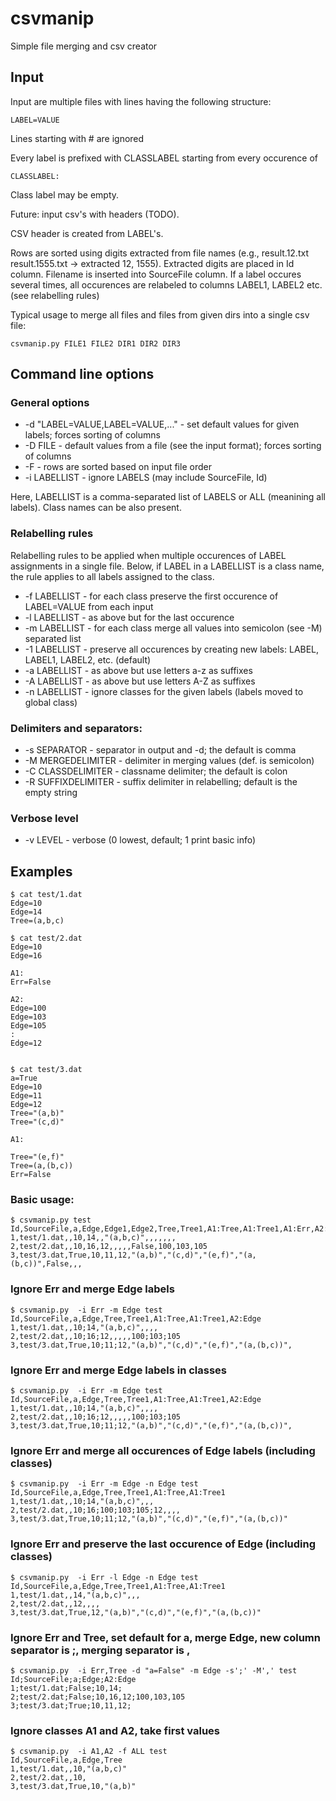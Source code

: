 # csvmanip

Simple file merging and csv creator

## Input 
Input are multiple files with lines having the following structure:
```
LABEL=VALUE
```
Lines starting with # are ignored

Every label is prefixed with CLASSLABEL starting from every occurence of 
```
CLASSLABEL:
```
Class label may be empty.

Future: input csv's with headers (TODO).

CSV header is created from LABEL's.

Rows are sorted using digits extracted from file names (e.g., result.12.txt result.1555.txt -> extracted 12, 1555).
Extracted digits are placed in Id column.
Filename is inserted into SourceFile column.
If a label occures several times, all occurences are relabeled to columns LABEL1, LABEL2 etc. (see relabelling rules)

Typical usage to merge all files and files from given dirs into a single csv file:
```
csvmanip.py FILE1 FILE2 DIR1 DIR2 DIR3
```

## Command line options 

### General options
* -d "LABEL=VALUE,LABEL=VALUE,..." - set default values for given labels; forces sorting of columns
* -D FILE - default values from a file (see the input format); forces sorting of columns
* -F - rows are sorted based on input file order
* -i LABELLIST - ignore LABELS (may include SourceFile, Id)

Here, LABELLIST is a comma-separated list of LABELS or ALL (meanining all labels). Class names can be also present. 
  
### Relabelling rules
Relabelling rules to be applied when multiple occurences of LABEL assignments in a single file. Below, if LABEL in a LABELLIST is a class name, the rule applies to all labels assigned to the class. 

* -f LABELLIST - for each class preserve the first occurence of LABEL=VALUE from each input
* -l LABELLIST - as above but for the last occurence
* -m LABELLIST - for each class merge all values into semicolon (see -M) separated list
* -1 LABELLIST - preserve all occurences by creating new labels: LABEL, LABEL1, LABEL2, etc. (default)
* -a LABELLIST - as above but use letters a-z as suffixes
* -A LABELLIST - as above but use letters A-Z as suffixes
* -n LABELLIST - ignore classes for the given labels (labels moved to global class)

### Delimiters and separators:
* -s SEPARATOR - separator in output and -d; the default is comma
* -M MERGEDELIMITER - delimiter in merging values (def. is semicolon)
* -C CLASSDELIMITER - classname delimiter; the default is colon
* -R SUFFIXDELIMITER - suffix delimiter in relabelling; default is the empty string

### Verbose level
* -v LEVEL - verbose (0 lowest, default; 1 print basic info)

## Examples

```
$ cat test/1.dat 
Edge=10
Edge=14
Tree=(a,b,c)

$ cat test/2.dat 
Edge=10
Edge=16

A1:
Err=False

A2:
Edge=100
Edge=103
Edge=105
:
Edge=12


$ cat test/3.dat 
a=True
Edge=10
Edge=11
Edge=12
Tree="(a,b)"
Tree="(c,d)"

A1:

Tree="(e,f)"
Tree=(a,(b,c))
Err=False
```

### Basic usage:

```
$ csvmanip.py test
Id,SourceFile,a,Edge,Edge1,Edge2,Tree,Tree1,A1:Tree,A1:Tree1,A1:Err,A2:Edge,A2:Edge1,A2:Edge2
1,test/1.dat,,10,14,,"(a,b,c)",,,,,,,
2,test/2.dat,,10,16,12,,,,,False,100,103,105
3,test/3.dat,True,10,11,12,"(a,b)","(c,d)","(e,f)","(a,(b,c))",False,,,
```

### Ignore Err and merge Edge labels

```
$ csvmanip.py  -i Err -m Edge test
Id,SourceFile,a,Edge,Tree,Tree1,A1:Tree,A1:Tree1,A2:Edge
1,test/1.dat,,10;14,"(a,b,c)",,,,
2,test/2.dat,,10;16;12,,,,,100;103;105
3,test/3.dat,True,10;11;12,"(a,b)","(c,d)","(e,f)","(a,(b,c))",
```

### Ignore Err and merge Edge labels in classes

```
$ csvmanip.py  -i Err -m Edge test 
Id,SourceFile,a,Edge,Tree,Tree1,A1:Tree,A1:Tree1,A2:Edge
1,test/1.dat,,10;14,"(a,b,c)",,,,
2,test/2.dat,,10;16;12,,,,,100;103;105
3,test/3.dat,True,10;11;12,"(a,b)","(c,d)","(e,f)","(a,(b,c))",
```

### Ignore Err and merge all occurences of Edge labels (including classes)
```
$ csvmanip.py  -i Err -m Edge -n Edge test
Id,SourceFile,a,Edge,Tree,Tree1,A1:Tree,A1:Tree1
1,test/1.dat,,10;14,"(a,b,c)",,,
2,test/2.dat,,10;16;100;103;105;12,,,,
3,test/3.dat,True,10;11;12,"(a,b)","(c,d)","(e,f)","(a,(b,c))"
```

### Ignore Err and preserve the last occurence of Edge (including classes)
```
$ csvmanip.py  -i Err -l Edge -n Edge test
Id,SourceFile,a,Edge,Tree,Tree1,A1:Tree,A1:Tree1
1,test/1.dat,,14,"(a,b,c)",,,
2,test/2.dat,,12,,,,
3,test/3.dat,True,12,"(a,b)","(c,d)","(e,f)","(a,(b,c))"
```

### Ignore Err and Tree, set default for a, merge Edge, new column separator is ;, merging separator is ,
```
$ csvmanip.py  -i Err,Tree -d "a=False" -m Edge -s';' -M',' test
Id;SourceFile;a;Edge;A2:Edge
1;test/1.dat;False;10,14;
2;test/2.dat;False;10,16,12;100,103,105
3;test/3.dat;True;10,11,12;
```

### Ignore classes A1 and A2, take first values
```
$ csvmanip.py  -i A1,A2 -f ALL test
Id,SourceFile,a,Edge,Tree
1,test/1.dat,,10,"(a,b,c)"
2,test/2.dat,,10,
3,test/3.dat,True,10,"(a,b)"
```
